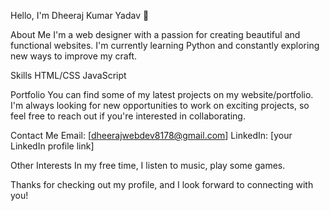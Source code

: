Hello, I'm Dheeraj Kumar Yadav 👋

About Me
I'm a web designer with a passion for creating beautiful and functional websites. I'm currently learning Python and constantly exploring new ways to improve my craft.

Skills
HTML/CSS
JavaScript

Portfolio
You can find some of my latest projects on my website/portfolio. I'm always looking for new opportunities to work on exciting projects, so feel free to reach out if you're interested in collaborating.

Contact Me
Email: [dheerajwebdev8178@gmail.com]
LinkedIn: [your LinkedIn profile link]

Other Interests
In my free time, I listen to music, play some games.

Thanks for checking out my profile, and I look forward to connecting with you!
